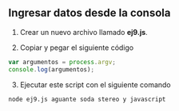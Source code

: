 ## Ingresar datos desde la consola

1) Crear un nuevo archivo llamado **ej9.js**.

2) Copiar y pegar el siguiente código
```javascript
var argumentos = process.argv;
console.log(argumentos);
```

3) Ejecutar este script con el siguiente comando

```bash
node ej9.js aguante soda stereo y javascript
```
